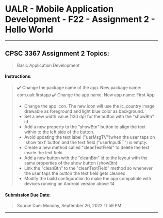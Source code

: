# UALR - Mobile Application Development - F22 - Assignment 2 - Hello World

---

## CPSC 3367 Assignment 2 Topics:

> Basic Application Development

#### Instructions:

> :heavy_check_mark: Change the package name of the app. New package name: com.ualr.firstapp
> :heavy_check_mark: Change the app name. New app name: First App
> * Change the app icon. The new icon will use the ic_country image drawable as foreground and light blue color as background.
> * Set a new width value (120 dp) for the button with the "showBtn" id
> * Add a new property to the "showBtn" button to align the text within to the left side of the button.
> * Avoid updating the text label ("uerMsgTV")when the user taps on 'show text' button and the text field ("userInputET") is empty.
> * Create a new method called "cleanTextField" to delete the text inside the text field.
> * Add a new button with the "cleanBtn" id to the layout with the same properties of the show button (showBtn)
> * Link the "cleanBtn" to the "cleanTextField" method so whenever the user taps the button the text field gets cleaned
> * Modify the build configuration to make the app compatible with devices running an Android version above 14

#### Submission Due Date:

>  Source Due: Monday, September 26, 2022 11:59 PM

---
